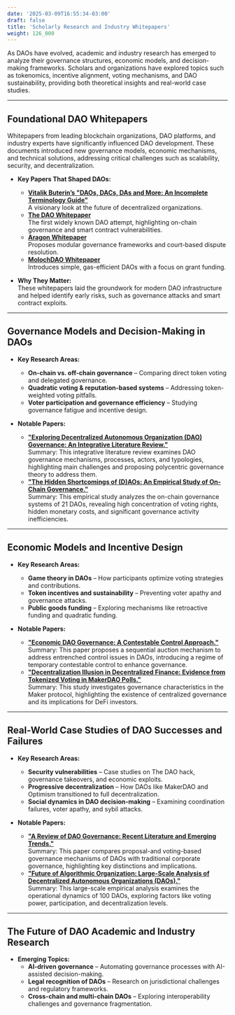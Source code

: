 ```yaml
---
date: '2025-03-09T16:55:34-03:00'
draft: false
title: 'Scholarly Research and Industry Whitepapers'
weight: 126_000
---
```


As DAOs have evolved, academic and industry research has emerged to analyze their governance structures, economic models, and decision-making frameworks. Scholars and organizations have explored topics such as tokenomics, incentive alignment, voting mechanisms, and DAO sustainability, providing both theoretical insights and real-world case studies.  

---

## **Foundational DAO Whitepapers**  

Whitepapers from leading blockchain organizations, DAO platforms, and industry experts have significantly influenced DAO development. These documents introduced new governance models, economic mechanisms, and technical solutions, addressing critical challenges such as scalability, security, and decentralization.  

- **Key Papers That Shaped DAOs:**  
  - [**Vitalik Buterin’s "DAOs, DACs, DAs and More: An Incomplete Terminology Guide"**](https://blog.ethereum.org/2014/05/06/daos-dacs-das-and-more-an-incomplete-terminology-guide)  
   A visionary look at the future of decentralized organizations.  
  - [**The DAO Whitepaper**](https://github.com/the-dao/whitepaper)  
  The first widely known DAO attempt, highlighting on-chain governance and smart contract vulnerabilities.  
  - [**Aragon Whitepaper**](https://www.allcryptowhitepapers.com/aragon-whitepaper/)  
  Proposes modular governance frameworks and court-based dispute resolution.  
  - [**MolochDAO Whitepaper**](https://github.com/MolochVentures/Whitepaper/blob/master/Whitepaper.pdf)  
  Introduces simple, gas-efficient DAOs with a focus on grant funding.  

- **Why They Matter:**  
These whitepapers laid the groundwork for modern DAO infrastructure and helped identify early risks, such as governance attacks and smart contract exploits.  

---

## **Governance Models and Decision-Making in DAOs**  

- **Key Research Areas:**  
    - **On-chain vs. off-chain governance** – Comparing direct token voting and delegated governance.  
    - **Quadratic voting & reputation-based systems** – Addressing token-weighted voting pitfalls.  
    - **Voter participation and governance efficiency** – Studying governance fatigue and incentive design.  

- **Notable Papers:**  
  - [**"Exploring Decentralized Autonomous Organization (DAO) Governance: An Integrative Literature Review."**](https://www.researchgate.net/publication/385694204_Exploring_Decentralized_Autonomous_Organization_DAO_Governance_An_integrative_literature_review)  
  Summary: This integrative literature review examines DAO governance mechanisms, processes, actors, and typologies, highlighting main challenges and proposing polycentric governance theory to address them.
  - [**"The Hidden Shortcomings of (D)AOs: An Empirical Study of On-Chain Governance."**](https://arxiv.org/abs/2302.12125)  
  Summary: This empirical study analyzes the on-chain governance systems of 21 DAOs, revealing high concentration of voting rights, hidden monetary costs, and significant governance activity inefficiencies.

---

## **Economic Models and Incentive Design**  

- **Key Research Areas:**  
  - **Game theory in DAOs** – How participants optimize voting strategies and contributions.  
  - **Token incentives and sustainability** – Preventing voter apathy and governance attacks.  
  - **Public goods funding** – Exploring mechanisms like retroactive funding and quadratic funding.  

- **Notable Papers:**  
  - [**"Economic DAO Governance: A Contestable Control Approach."**](https://papers.ssrn.com/sol3/papers.cfm?abstract_id=4771750)  
  Summary: This paper proposes a sequential auction mechanism to address entrenched control issues in DAOs, introducing a regime of temporary contestable control to enhance governance. 
  - [**"Decentralization Illusion in Decentralized Finance: Evidence from Tokenized Voting in MakerDAO Polls."**](https://arxiv.org/abs/2203.16612)   
  Summary: This study investigates governance characteristics in the Maker protocol, highlighting the existence of centralized governance and its implications for DeFi investors. 

---

## **Real-World Case Studies of DAO Successes and Failures**  

- **Key Research Areas:**  
  - **Security vulnerabilities** – Case studies on The DAO hack, governance takeovers, and economic exploits.  
  - **Progressive decentralization** – How DAOs like MakerDAO and Optimism transitioned to full decentralization.  
  - **Social dynamics in DAO decision-making** – Examining coordination failures, voter apathy, and sybil attacks.  

- **Notable Papers:**  
  - [**"A Review of DAO Governance: Recent Literature and Emerging Trends."**](https://papers.ssrn.com/sol3/papers.cfm?abstract_id=5074046)   
  Summary: This paper compares proposal-and voting-based governance mechanisms of DAOs with traditional corporate governance, highlighting key distinctions and implications.
  - [**"Future of Algorithmic Organization: Large-Scale Analysis of Decentralized Autonomous Organizations (DAOs)."**](https://arxiv.org/abs/2410.13095)  
  Summary: This large-scale empirical analysis examines the operational dynamics of 100 DAOs, exploring factors like voting power, participation, and decentralization levels. ​

---

## **The Future of DAO Academic and Industry Research**  

- **Emerging Topics:**  
  - **AI-driven governance** – Automating governance processes with AI-assisted decision-making.  
  - **Legal recognition of DAOs** – Research on jurisdictional challenges and regulatory frameworks.  
  - **Cross-chain and multi-chain DAOs** – Exploring interoperability challenges and governance fragmentation.  


